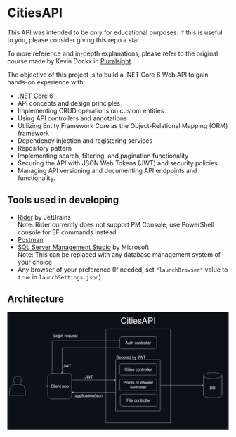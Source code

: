 ﻿# CitiesAPI

This API was intended to be only for educational purposes. If this is useful to you, please consider giving this repo a star.

To more reference and in-depth explanations, please refer  to the original course
made by Kevin Dockx in [Pluralsight](https://app.pluralsight.com/library/courses/asp-dot-net-core-6-web-api-fundamentals/table-of-contents).

The objective of this project is to build a .NET Core 6 Web API to gain hands-on experience with:

 - .NET Core 6
 - API concepts and design principles
 - Implementing CRUD operations on custom entities
 - Using API controllers and annotations
 - Utilizing Entity Framework Core as the Object-Relational Mapping (ORM) framework
 - Dependency injection and registering services
 - Repository pattern
 - Implementing search, filtering, and pagination functionality
 - Securing the API with JSON Web Tokens (JWT) and security policies
 - Managing API versioning and documenting API endpoints and functionality.

## Tools used in developing

- [Rider](https://www.jetbrains.com/rider/) by JetBrains<br>
  Note: Rider currently does not support PM Console, use PowerShell console for EF commands instead
- [Postman](https://www.postman.com/)
- [SQL Server Management Studio](https://learn.microsoft.com/en-us/sql/ssms/download-sql-server-management-studio-ssms?view=sql-server-ver16) by Microsoft<br>
Note: This can be replaced with any database management system of your choice
- Any browser of your preference (If needed, set `"launchBrowser"` value to `true` in `launchSettings.json`)

## Architecture

![Architecture](/Images/architecture-diagram.png)
